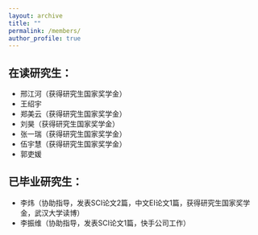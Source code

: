 ```yaml
---
layout: archive
title: ""
permalink: /members/
author_profile: true
---
```


## 在读研究生：

* 邢江河（获得研究生国家奖学金）
* 王绍宇
* 郑美云（获得研究生国家奖学金）
* 刘昊（获得研究生国家奖学金）
* 张一瑞（获得研究生国家奖学金）
* 伍宇慧（获得研究生国家奖学金）
* 郭吏媛

## 已毕业研究生：

* 李炜（协助指导，发表SCI论文2篇，中文EI论文1篇，获得研究生国家奖学金，武汉大学读博）
* 李振维（协助指导，发表SCI论文1篇，快手公司工作）

